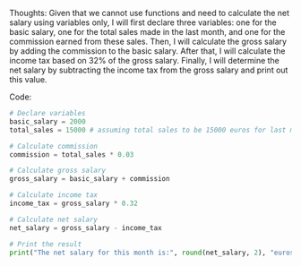  Thoughts: Given that we cannot use functions and need to calculate the net salary using variables only, I will first declare three variables: one for the basic salary, one for the total sales made in the last month, and one for the commission earned from these sales. Then, I will calculate the gross salary by adding the commission to the basic salary. After that, I will calculate the income tax based on 32% of the gross salary. Finally, I will determine the net salary by subtracting the income tax from the gross salary and print out this value.

   Code:
```py
# Declare variables
basic_salary = 2000
total_sales = 15000 # assuming total sales to be 15000 euros for last month

# Calculate commission
commission = total_sales * 0.03

# Calculate gross salary
gross_salary = basic_salary + commission

# Calculate income tax
income_tax = gross_salary * 0.32

# Calculate net salary
net_salary = gross_salary - income_tax

# Print the result
print("The net salary for this month is:", round(net_salary, 2), "euros")
```